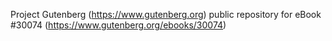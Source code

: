 Project Gutenberg (https://www.gutenberg.org) public repository for eBook #30074 (https://www.gutenberg.org/ebooks/30074)
